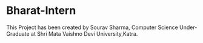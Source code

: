 # Bharat-Intern
This Project has been created by Sourav Sharma,
Computer Science Under-Graduate at Shri Mata Vaishno Devi University,Katra.
